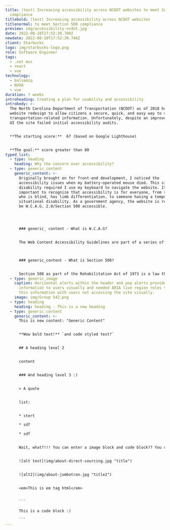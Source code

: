 ```yaml
---
title: (test) Increasing accessibility across NCDOT websites to meet Section 508
  compliance
titlebold: (test) Increasing accessibility across NCDOT websites
titlenormal: to meet Section 508 compliance
preview: img/accessibility-ncdot.jpg
date: 2022-08-10T17:52:39.700Z
newdate: 2022-08-10T17:52:39.746Z
client: Starbucks
logo: img/starbucks-logo.png
role: Software Engineer
tags:
  - .net mvc
  - react
  - vue
technology:
  - balsamiq
  - NVDA
  - vue
duration: 7 weeks
introheading: Creating a plan for usability and accessibility
introbody: >-
  The North Carolina Department of Transportation (NCDOT) as of 2018 had a new
  website redesign to allow citizens a secure, quick, and easy way to view all
  transportation-related information. Unfortunately, despite an improved visual
  UI the site failed initial accessibility audits.


  **The starting score:**  67 (based on Google Lighthouse)


  **The goal:** score greater than 80
typed_list:
  - type: heading
    heading: Why the concern over accessibility?
  - type: generic_content
    generic_content: >-
      Originally brought on for front-end development, I noticed the
      accessibility issues when my battery-operated mouse died. This situational
      disability required I use my keyboard to navigate the website. It is
      important to recognize that accessibility is for everyone, from someone
      who is blind, has limb differentiation, to someone having a temporary or
      situational disability. As a government agency, the website is required to
      be W.C.A.G. 2.0/Section 508 accessible.




      ### generic_ content - What is W.C.A.G?


      The Web Content Accessibility Guidelines are part of a series of web accessibility guidelines considered to be the benchmark for compliance.\



      ### generic_content - What is Section 508?


      Section 508 as part of the Rehabilitation Act of 1973 is a law that requires government agencies to provide access to its Information and Communication Technology (ICT) to people with disabilities. The Revised 508 Standards incorporate by reference and apply the WCAG 2.0 Level AA Success Criteria to both web and non-web electronic content.
  - type: generic_image
    caption: Horizontal alerts within the header and pop alerts provided imporant
      information to users visually and needed ARIA live region roles to share
      this information with users not accessing the site visually.
    image: img/Group 542.png
  - type: heading
    heading: heading - This is a new heading
  - type: generic_content
    generic_content: >-
      This is new content: "Generic Content"


      **Wow bold text!** `and code styled text?` 


      ## A heading level 2


      content


      ### And heading level 3 :)


      > A quote


      list:


      * stert

      * sdf

      * sdf


      Wait, what?!!! You can enter a image block and code block?? You can't change the order, but it enters in the order placed, and you can have multiple iterations.


      ![alt text](img/about-direct-sourcing.jpg "title")


      ![alt2](img/about-jumbotron.jpg "title2")


      <em>This is em tag html</em>


      ```

      This is a code block :)

      ```
---
```

